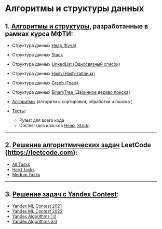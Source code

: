 # Алгоритмы и структуры данных

## 1. [Алгоритмы и структуры](mipt_lections/mipt_lections/), разработанные в рамках курса МФТИ:
- Структура данных [Heap (Куча)](mipt_lections/mipt_lections/heap)
- Структура данных [Stack](mipt_lections/mipt_lections/stack)
- Структура данных [LinkedList (Односвязный список)](mipt_lections/mipt_lections/hash/linkedlist.py)
- Структура данных [Hash (Hash-таблица)](mipt_lections/mipt_lections/hash/hash.py)
- Структура данных [Graph (Граф)](mipt_lections/mipt_lections/graph/graph.py)
- Структура данных [BinaryTree (Двоичное дерево поиска)](mipt_lections/mipt_lections/graph/binary_search_tree.py)

- [Алгоритмы](mipt_lections/mipt_lections/) (алгоритмы сортировки, обработки и поиска ) 
- [Тесты](mipt_lections/tests):
    - Pytest для всего кода
    - Doctest (для классов [Heap](mipt_lections/mipt_lections/heap), [Stack](mipt_lections/mipt_lections/stack))
***
## 2. [Решение алгоритмических задач](leet_code) LeetCode (https://leetcode.com):
- [All Tasks](leet_code/)
- [Hard Tasks](leet_code/hard_tasks)
- [Medum Tasks](leet_code/medium_tasks) 
***
## 3. [Решение задач с Yandex Contest](../../../Yandex_Contest):
- [Yandex ML Contest 2021](../../../Yandex_Contest/tree/main/ML_Contest_2021)
- [Yandex ML Contest 2022](../../../Yandex_Contest/tree/main/ML_Contest_2022)
- [Yandex Algorithms 1.0](../../../Yandex_Contest/tree/main/Yandex_Algorithms_1_0)
- [Yandex Algorithms 3.0](../../../Yandex_Contest/tree/main/Yandex_Algorithms_3_0)
